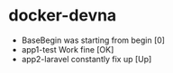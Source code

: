 # docker-devna
- BaseBegin was starting from begin [0]
- app1-test Work fine [OK]
- app2-laravel constantly fix up [Up]
